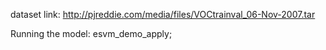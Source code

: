 dataset link:
http://pjreddie.com/media/files/VOCtrainval_06-Nov-2007.tar

Running the model:
esvm_demo_apply;